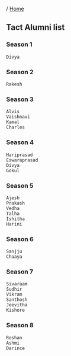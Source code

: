 / [Home](index.md)

## Tact Alumni list



### Season 1
```
Divya

```


### Season 2
```
Rakesh
```


### Season 3
```
Alvis
Vaishnavi
Kamal
Charles
```

### Season 4
```
Hariprasad
Eswaraprasad
Divya
Gokul
```

### Season 5
```
Ajesh
Prakash
Vedha
Talha
Ishitha
Harini
```


### Season 6
```
Sanjju
Chaaya
```


### Season 7
```
Sivaraam
Sudhir
Vikram
Santhosh
Jeevitha
Kishore
```

### Season 8
```
Roshan
Ashmi
Darince
```

